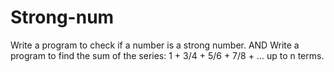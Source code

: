 # Strong-num
Write a program to check if a number is a strong number. AND Write a program to find the sum of the series: 1 + 3/4 + 5/6 + 7/8 + … up to n terms.
